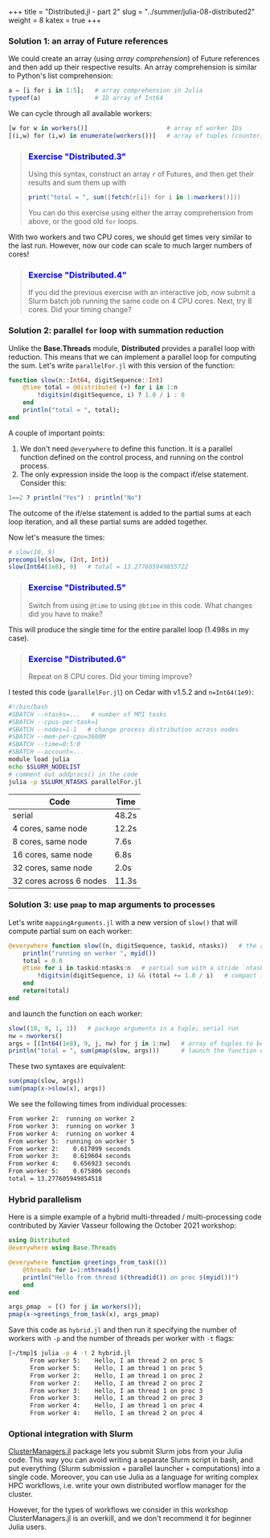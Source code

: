 +++
title = "Distributed.jl - part 2"
slug = "../summer/julia-08-distributed2"
weight = 8
katex = true
+++

### Solution 1: an array of Future references

We could create an array (using *array comprehension*) of Future references and then add up their respective
results. An array comprehension is similar to Python's list comprehension:

```julia
a = [i for i in 1:5];   # array comprehension in Julia
typeof(a)               # 1D array of Int64
```
We can cycle through all available workers:

```julia
[w for w in workers()]                      # array of worker IDs
[(i,w) for (i,w) in enumerate(workers())]   # array of tuples (counter, worker ID)
```

> ### <font style="color:blue">Exercise "Distributed.3"</font>
> Using this syntax, construct an array `r` of Futures, and then get their results and sum them up with
> ```julia
> print("total = ", sum([fetch(r[i]) for i in 1:nworkers()]))
> ```
> You can do this exercise using either the array comprehension from above, or the good old `for` loops.

<!-- ```julia -->
<!-- r = [@spawnat w slow(Int64(1e8), 9, i, nworkers()) for (i,w) in enumerate(workers())] -->
<!-- print("total = ", sum([fetch(r[i]) for i in 1:nworkers()])) -->
<!-- # runtime with 2 simultaneous processes: 10.26+12.11s -->
<!-- ``` -->

With two workers and two CPU cores, we should get times very similar to the last run. However, now our code can scale to
much larger numbers of cores!

> ### <font style="color:blue">Exercise "Distributed.4"</font>
> If you did the previous exercise with an interactive job, now submit a Slurm batch job running the same code
> on 4 CPU cores. Next, try 8 cores. Did your timing change?

### Solution 2: parallel `for` loop with summation reduction

Unlike the **Base.Threads** module, **Distributed** provides a parallel loop with reduction. This means that we can
implement a parallel loop for computing the sum. Let's write `parallelFor.jl` with this version of the function:

```julia
function slow(n::Int64, digitSequence::Int)
    @time total = @distributed (+) for i in 1:n
        !digitsin(digitSequence, i) ? 1.0 / i : 0
    end
    println("total = ", total);
end
```

A couple of important points:

1. We don't need `@everywhere` to define this function. It is a parallel function defined on the control process, and
   running on the control process.
1. The only expression inside the loop is the compact if/else statement. Consider this:

```julia
1==2 ? println("Yes") : println("No")
```

The outcome of the if/else statement is added to the partial sums at each loop iteration, and all these partial sums are
added together.

Now let's measure the times:

```julia
# slow(10, 9)
precompile(slow, (Int, Int))
slow(Int64(1e8), 9)   # total = 13.277605949855722
```

> ### <font style="color:blue">Exercise "Distributed.5"</font>
> Switch from using `@time` to using `@btime` in this code. What changes did you have to make?

<!-- 1. remove `@time` from inside `slow()` definition, add `@btime` when calling the function -->
<!-- 1. replace printing `total` with `return total` -->
<!-- 1. now don't have to precompile the function -->

This will produce the single time for the entire parallel loop (1.498s in my case).

> ### <font style="color:blue">Exercise "Distributed.6"</font>
> Repeat on 8 CPU cores. Did your timing improve?

I tested this code (`parallelFor.jl`) on Cedar with v1.5.2 and `n=Int64(1e9)`:

```sh
#!/bin/bash
#SBATCH --ntasks=...   # number of MPI tasks
#SBATCH --cpus-per-task=1
#SBATCH --nodes=1-1   # change process distribution across nodes
#SBATCH --mem-per-cpu=3600M
#SBATCH --time=0:5:0
#SBATCH --account=...
module load julia
echo $SLURM_NODELIST
# comment out addprocs() in the code
julia -p $SLURM_NTASKS parallelFor.jl
```

| Code | Time  |
| ------------- | ----- |
| serial              | 48.2s |
| 4 cores, same node  | 12.2s |
| 8 cores, same node  |  7.6s |
| 16 cores, same node |  6.8s |
| 32 cores, same node |  2.0s |
| 32 cores across 6 nodes | 11.3s |

### Solution 3: use `pmap` to map arguments to processes

Let's write `mappingArguments.jl` with a new version of `slow()` that will compute partial sum on each worker:

```julia
@everywhere function slow((n, digitSequence, taskid, ntasks))   # the argument is now a tuple
    println("running on worker ", myid())
	total = 0.0
	@time for i in taskid:ntasks:n   # partial sum with a stride `ntasks`
        !digitsin(digitSequence, i) && (total += 1.0 / i)   # compact if statement (similar to bash)
    end
    return(total)
end
```

and launch the function on each worker:

```julia
slow((10, 9, 1, 1))   # package arguments in a tuple; serial run
nw = nworkers()
args = [(Int64(1e8), 9, j, nw) for j in 1:nw]   # array of tuples to be mapped to workers
println("total = ", sum(pmap(slow, args)))      # launch the function on each worker and sum the results
```

These two syntaxes are equivalent:

```julia
sum(pmap(slow, args))
sum(pmap(x->slow(x), args))
```

We see the following times from individual processes:

```sh
From worker 2:	running on worker 2
From worker 3:	running on worker 3
From worker 4:	running on worker 4
From worker 5:	running on worker 5
From worker 2:	  0.617099 seconds
From worker 3:	  0.619604 seconds
From worker 4:	  0.656923 seconds
From worker 5:	  0.675806 seconds
total = 13.277605949854518
```

### Hybrid parallelism

Here is a simple example of a hybrid multi-threaded / multi-processing code contributed by Xavier Vasseur following the
October 2021 workshop:

```jl
using Distributed
@everywhere using Base.Threads

@everywhere function greetings_from_task(())
    @threads for i=1:nthreads()
	println("Hello from thread $(threadid()) on proc $(myid())")
    end
end

args_pmap  = [() for j in workers()];
pmap(x->greetings_from_task(x), args_pmap)

```

Save this code as `hybrid.jl` and then run it specifying the number of workers with `-p` and the number of threads per
worker with `-t` flags:

```sh
[~/tmp]$ julia -p 4 -t 2 hybrid.jl 
      From worker 5:	Hello, I am thread 2 on proc 5
      From worker 5:	Hello, I am thread 1 on proc 5
      From worker 2:	Hello, I am thread 1 on proc 2
      From worker 2:	Hello, I am thread 2 on proc 2
      From worker 3:	Hello, I am thread 1 on proc 3
      From worker 3:	Hello, I am thread 2 on proc 3
      From worker 4:	Hello, I am thread 1 on proc 4
      From worker 4:	Hello, I am thread 2 on proc 4
```

### Optional integration with Slurm

[ClusterManagers.jl](https://github.com/JuliaParallel/ClusterManagers.jl) package lets you submit Slurm jobs from your
Julia code. This way you can avoid writing a separate Slurm script in bash, and put everything (Slurm submission +
parallel launcher + computations) into a single code. Moreover, you can use Julia as a language for writing complex HPC
workflows, i.e. write your own distributed worflow manager for the cluster.

However, for the types of workflows we consider in this workshop ClusterManagers.jl is an overkill, and we don't
recommend it for beginner Julia users.
